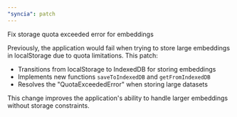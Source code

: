 ```yaml
---
"syncia": patch
---
```


Fix storage quota exceeded error for embeddings

Previously, the application would fail when trying to store large embeddings in localStorage due to quota limitations. This patch:

- Transitions from localStorage to IndexedDB for storing embeddings
- Implements new functions `saveToIndexedDB` and `getFromIndexedDB`
- Resolves the "QuotaExceededError" when storing large datasets

This change improves the application's ability to handle larger embeddings without storage constraints.
